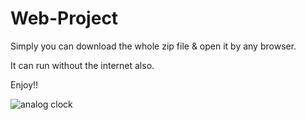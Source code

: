# Web-Project


Simply you can download the whole zip file & open it by any browser.

It can run without the internet also.

Enjoy!!



![analog clock](https://github.com/inforaju/Web-Project/assets/75768853/58ba1b40-801f-4c11-917f-36ed0bafe1d1)
